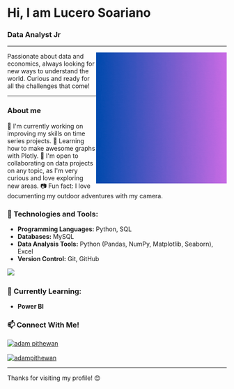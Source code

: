 # Hi, I am Lucero Soariano

### Data Analyst Jr

---

<img align="right" alt="GIF" src="DA.gif" width="300"/>


Passionate about data and economics, always looking for new ways to understand the world. Curious and ready for all the challenges that come!

---
### About me
🔭 I'm currently working on improving my skills on time series projects.
🌱 Learning how to make awesome graphs with Plotly.
👯 I'm open to collaborating on data projects on any topic, as I'm very curious and love exploring new areas.
📷 Fun fact: I love documenting my outdoor adventures with my camera.

### 🔧 Technologies and Tools:
- **Programming Languages:** Python, SQL
- **Databases:** MySQL
- **Data Analysis Tools:** Python (Pandas, NumPy, Matplotlib, Seaborn), Excel
- **Version Control:** Git, GitHub
<tr>
        <td style="font-weight: bold; padding-right: 10px; vertical-align: center; border: none;"></td>
        <td><img height="40" src="https://skillicons.dev/icons?i=python,mysql,git,github,visualstudio,"/></td>
    </tr>

<!--### 📝 Últimos Proyectos:
1. **[Proyecto de Análisis de Sentimientos](#):** Análisis de opiniones en redes sociales utilizando Python y Google Colab.
2. **[Encriptador de Texto](#):** Aplicación web para encriptar y desencriptar mensajes, desarrollada en JavaScript, HTML y CSS.
3. **[Juego del Número Secreto](#):** Juego interactivo desarrollado durante el curso de lógica de programación en JavaScript. -->

### 🌱 Currently Learning:
- **Power BI**

### 📫 Connect With Me!
<p align="left">
  <a href="https://www.linkedin.com/in/lucero-soriano-rosajel-/" target="blank"><img align="center"
      src="https://raw.githubusercontent.com/rahuldkjain/github-profile-readme-generator/master/src/images/icons/Social/linked-in-alt.svg"
      alt="adam pithewan" height="30" width="40" /></a>
    </p>
    <a href="https://www.hackerrank.com/profile/lu0sorjel" target="blank"><img align="center"
      src="https://raw.githubusercontent.com/rahuldkjain/github-profile-readme-generator/master/src/images/icons/Social/hackerrank.svg"
      alt="adampithewan" height="30" width="40" /></a>

<!--- **LinkedIn:** [Mi perfil](https://www.linkedin.com/in/lucero-soriano-rosajel-/)
- **Correo:** lucero.rosajel@gmail.com -->

---

Thanks for visiting my profile! 😊
